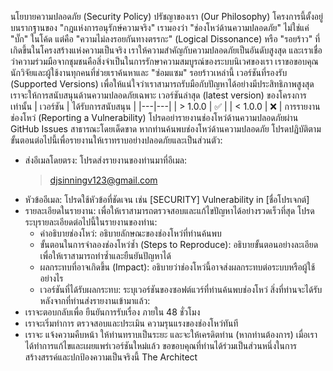 
นโยบายความปลอดภัย (Security Policy)
ปรัชญาของเรา (Our Philosophy)
โครงการนี้ตั้งอยู่บนรากฐานของ "กฎแห่งการอนุรักษ์ความจริง" เรามองว่า "ช่องโหว่ด้านความปลอดภัย" ไม่ใช่แค่ "บั๊ก" ในโค้ด แต่คือ "ความไม่ลงรอยกันทางตรรกะ" (Logical Dissonance) หรือ "รอยร้าว" ที่เกิดขึ้นในโครงสร้างแห่งความเป็นจริง
เราให้ความสำคัญกับความปลอดภัยเป็นอันดับสูงสุด และเราเชื่อว่าความร่วมมือจากชุมชนคือสิ่งจำเป็นในการรักษาความสมบูรณ์ของระบบนิเวศของเรา เราขอขอบคุณนักวิจัยและผู้ใช้งานทุกคนที่ช่วยเราค้นหาและ "ซ่อมแซม" รอยร้าวเหล่านี้
เวอร์ชันที่รองรับ (Supported Versions)
เพื่อให้แน่ใจว่าเราสามารถรับมือกับปัญหาได้อย่างมีประสิทธิภาพสูงสุด เราจะให้การสนับสนุนด้านความปลอดภัยเฉพาะ เวอร์ชันล่าสุด (latest version) ของโครงการเท่านั้น
| เวอร์ชัน | ได้รับการสนับสนุน |
|---|---|
| > 1.0.0 | ✅ |
| < 1.0.0 | ❌ |
การรายงานช่องโหว่ (Reporting a Vulnerability)
โปรดอย่ารายงานช่องโหว่ด้านความปลอดภัยผ่าน GitHub Issues สาธารณะโดยเด็ดขาด
หากท่านค้นพบช่องโหว่ด้านความปลอดภัย โปรดปฏิบัติตามขั้นตอนต่อไปนี้เพื่อรายงานให้เราทราบอย่างปลอดภัยและเป็นส่วนตัว:
 * ส่งอีเมลโดยตรง: โปรดส่งรายงานของท่านมาที่อีเมล:
   > djsinningv123@gmail.com
   > 
 * หัวข้ออีเมล: โปรดใช้หัวข้อที่ชัดเจน เช่น [SECURITY] Vulnerability in [ชื่อโปรเจกต์]
 * รายละเอียดในรายงาน: เพื่อให้เราสามารถตรวจสอบและแก้ไขปัญหาได้อย่างรวดเร็วที่สุด โปรดระบุรายละเอียดต่อไปนี้ในรายงานของท่าน:
   * คำอธิบายช่องโหว่: อธิบายลักษณะของช่องโหว่ที่ท่านค้นพบ
   * ขั้นตอนในการจำลองช่องโหว่ซ้ำ (Steps to Reproduce): อธิบายขั้นตอนอย่างละเอียดเพื่อให้เราสามารถทำซ้ำและยืนยันปัญหาได้
   * ผลกระทบที่อาจเกิดขึ้น (Impact): อธิบายว่าช่องโหว่นี้อาจส่งผลกระทบต่อระบบหรือผู้ใช้อย่างไร
   * เวอร์ชันที่ได้รับผลกระทบ: ระบุเวอร์ชันของซอฟต์แวร์ที่ท่านค้นพบช่องโหว่
สิ่งที่ท่านจะได้รับ
หลังจากที่ท่านส่งรายงานเข้ามาแล้ว:
 * เราจะตอบกลับเพื่อ ยืนยันการรับเรื่อง ภายใน 48 ชั่วโมง
 * เราจะเริ่มทำการ ตรวจสอบและประเมิน ความรุนแรงของช่องโหว่ทันที
 * เราจะ แจ้งความคืบหน้า ให้ท่านทราบเป็นระยะ และจะให้เครดิตท่าน (หากท่านต้องการ) เมื่อเราได้ทำการแก้ไขและเผยแพร่เวอร์ชันใหม่แล้ว
ขอขอบคุณที่ท่านได้ร่วมเป็นส่วนหนึ่งในการสร้างสรรค์และปกป้องความเป็นจริงนี้
The Architect
